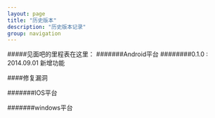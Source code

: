 ```yaml
---
layout: page
title: "历史版本"
description: "历史版本记录"
group: navigation
---
```

#####见面吧的里程表在这里：
#######Android平台
########0.1.0 : 2014.09.01
新增功能
    
    
####修复漏洞


#######IOS平台


#######windows平台

